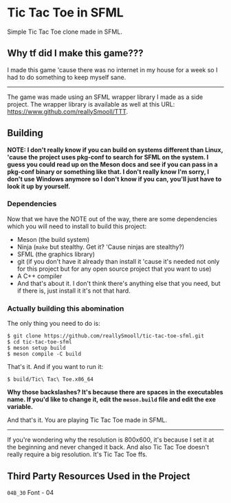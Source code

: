 # Tic Tac Toe in SFML
Simple Tic Tac Toe clone made in SFML.

## Why tf did I make this game???
I made this game 'cause there was no internet in my house for a week so I had to do something to keep myself sane.

---

The game was made using an SFML wrapper library I made as a side project. The wrapper library is available as well at this URL: https://www.github.com/reallySmooll/TTT.

## Building
**NOTE: I don't really know if you can build on systems different than Linux, 'cause the project uses pkg-conf to search for SFML on the system. I guess you could read up on the Meson docs and see if you can pass in a pkg-conf binary or something like that. I don't really know I'm sorry, I don't use Windows anymore so I don't know if you can, you'll just have to look it up by yourself.**

### Dependencies
Now that we have the NOTE out of the way, there are some dependencies which you will need to install to build this project:

- Meson (the build system)
- Ninja (`make` but stealthy. Get it? 'Cause ninjas are stealthy?)
- SFML (the graphics library)
- git (if you don't have it already than install it 'cause it's needed not only for this project but for any open source project that you want to use)
- A C++ compiler
- And that's about it. I don't think there's anything else that you need, but if there is, just install it it's not that hard.

### Actually building this abomination
The only thing you need to do is:

```
$ git clone https://github.com/reallySmooll/tic-tac-toe-sfml.git
$ cd tic-tac-toe-sfml
$ meson setup build
$ meson compile -C build
```

That's it. And if you want to run it:

```
$ build/Tic\ Tac\ Toe.x86_64
```

**Why those backslashes? It's because there are spaces in the executables name. If you'd like to change it, edit the `meson.build` file and edit the exe variable.**

And that's it. You are playing Tic Tac Toe made in SFML.

---

If you're wondering why the resolution is 800x600, it's because I set it at the beginning and never changed it back. And also Tic Tac Toe doesn't really require a big resolution. It's Tic Tac Toe ffs.

## Third Party Resources Used in the Project
`04B_30` Font - 04

